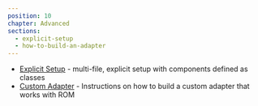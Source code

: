 ```yaml
---
position: 10
chapter: Advanced
sections:
  - explicit-setup
  - how-to-build-an-adapter
---
```


* [Explicit Setup](/%{version}/learn/advanced/explicit-setup) - multi-file, explicit setup with components defined as classes
* [Custom Adapter](/%{version}/learn/advanced/how-to-build-an-adapter) - Instructions
on how to build a custom adapter that works with ROM
